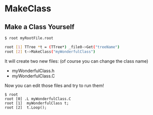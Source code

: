 # MakeClass

## Make a Class Yourself

```bash
$ root myRootFile.root

root [1] TTree *t = (TTree*) _file0->Get("treeName")
root [2] t->MakeClass("myWonderfulClass")
```

It will create two new files: \(of course you can change the class name\)

* myWonderfulClass.h
* myWonderfulClass.C

Now you can edit those files and try to run them!

```text
$ root
root [0] .L myWonderfulClass.C
root [1]  myWonderfulClass t;
root [2]  t.Loop();
```

